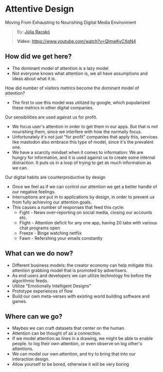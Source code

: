 # Attentive Design
Moving From Exhausting to Nourishing Digital Media Environment

> By: [Júlia Racskó](https://beyondtellerrand.com/events/dusseldorf-2021/speakers/julia-racsko)
>
> **Video:** https://www.youtube.com/watch?v=QImwKyCXpN4

## How did we get here?

- The dominant model of attention is a lazy model
- Not everyone knows what attention is, we all have assumptions and ideas about
  what it is.

How did number of visitors metrics become the dominant model of attention?

- The first to use this model was utilized by google, which popularized these
  metrics in other digital companies.

Our sensibilities are used against us for profit.

- We focus user's attention in order to get them in our apps. But that is not
  nourishing them, since we interfere with how the normally focus.
- Unfortunately it's not just "for profit" companies that apply this, services
  like mastodon also embrace this type of model, since it's the prevalent one. 
- We have a scarcity mindset when it comes to information: We are hungry for
  information, and it is used against us to create some internal distraction. It
  puts us in a loop of trying to get as much information as we can.

Our digital habits are counterproductive by design

- Once we feel as if we can control our attention we get a better handle of our
  negative feelings.
- Interruptions are put in to applications by design, in order to prevent us
  from fully achieving our attention goals.
- This causes a number of responses that feed this cycle: 
  * Fight  - News over-reporting on social media, closing our accounts etc.
  * Flight - Attention deficit for any one app, having 20 tabs with various chat
             programs open 
  * Freeze - Binge watching netflix 
  * Fawn   - Refershing your emails constantly 

## What can we do now?

- Different business models: the creator economy can help mitigate this
  attention grabbing model that is promoted by advertisers.
- As end users and developers we can utilize technology fro before the
  algorithmic feeds.
- Utilize "Emotionally Intelligent Designs" 
- Prototype experiences of flow
- Build our own meta-verses with existing world building software and games.

## Where can we go?

- Maybes we can craft datasets that center on the human. 
- Attention can be thought of as a connection.
- If we model attention as lines in a drawing, we might be able to enable
  people. to log their own attention, or even observe on log other's attentions.
- We can model our own attention, and try to bring that into our interaction
  design.
- Allow yourself to be bored, otherwise it will be very boring 